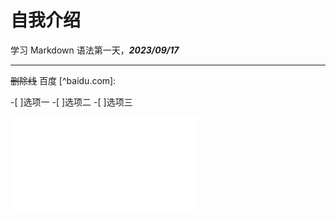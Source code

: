# 自我介绍

学习 Markdown 语法第一天，***2023/09/17***
******
~~删除线~~
百度 [^baidu.com]:

-[ ]选项一
-[ ]选项二
-[ ]选项三
  
<iframe src="//player.bilibili.com/player.html?aid=327623069&bvid=BV1JA411h7Gw&cid=171385214&p=1" scrolling="no" border="0" frameborder="no" framespacing="0" allowfullscreen="true"> </iframe>
